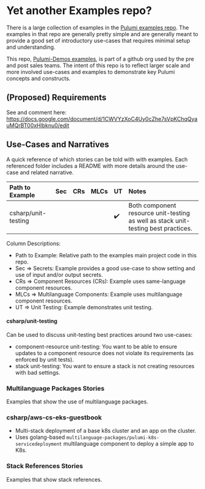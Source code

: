 # Yet another Examples repo?

There is a large collection of examples in the [Pulumi examples repo](https://github.com/pulumi/examples).
The examples in that repo are generally pretty simple and are generally meant to provide a good set of introductory use-cases that requires minimal setup and understanding.

This repo, [Pulumi-Demos examples](https://github.com/pulumi-demos/pulumi-deployments), is part of a github org used by the pre and post sales teams. The intent of this repo is to reflect larger scale and more involved use-cases and examples to demonstrate key Pulumi concepts and constructs.

## (Proposed) Requirements
See and comment here: https://docs.google.com/document/d/1CWVYzXoC4Uy0cZhe7sVpKChqQyauMQrBT00xHlbknu0/edit 

## Use-Cases and Narratives
A quick reference of which stories can be told with with examples.
Each referenced folder includes a README with more details around the use-case and related narrative.

Path to Example         | Sec | CRs | MLCs | UT | Notes
:---------------------- |:--- |:--- |:---- |:-- |:------
csharp/unit-testing     |     |     |      | :heavy_check_mark: | Both component resource unit-testing as well as stack unit-testing best practices.

Column Descriptions:
* Path to Example: Relative path to the examples main project code in this repo.
* Sec => Secrets: Example provides a good use-case to show setting and use of input and/or output secrets.
* CRs => Component Resources (CRs): Example uses same-language component resources.
* MLCs => Multilanguage Components: Example uses multilanguage component resources.
* UT => Unit Testing: Example demonstrates unit testing.

#### csharp/unit-testing
Can be used to discuss unit-testing best practices around two use-cases:
* component-resource unit-testing: You want to be able to ensure updates to a component resource does not violate its requirements (as enforced by unit tests).
* stack unit-testing: You want to ensure a stack is not creating resources with bad settings. 

### Multilanguage Packages Stories
Examples that show the use of multilanguage packages.
### csharp/aws-cs-eks-guestbook
* Multi-stack deployment of a base k8s cluster and an app on the cluster.
* Uses golang-based `multilanguage-packages/pulumi-k8s-servicedeployment` multilanguage component to deploy a simple app to K8s.

### Stack References Stories
Examples that show stack references.

